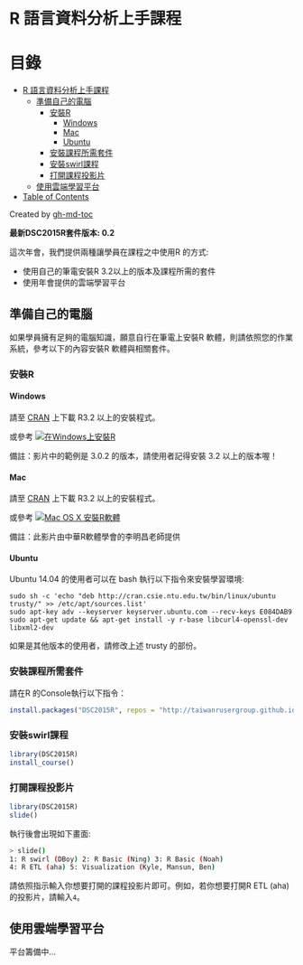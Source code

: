 # R 語言資料分析上手課程

目錄
=================

  * [R 語言資料分析上手課程](#r-語言資料分析上手課程)
    * [準備自己的電腦](#準備自己的電腦)
      * [安裝R](#安裝r)
        * [Windows](#windows)
        * [Mac](#mac)
        * [Ubuntu](#ubuntu)
      * [安裝課程所需套件](#安裝課程所需套件)
      * [安裝swirl課程](#安裝swirl課程)
      * [打開課程投影片](#打開課程投影片)
    * [使用雲端學習平台](#使用雲端學習平台)
  * [Table of Contents](#table-of-contents)

Created by [gh-md-toc](https://github.com/ekalinin/github-markdown-toc)

**最新DSC2015R套件版本: 0.2**

這次年會，我們提供兩種讓學員在課程之中使用R 的方式:

- 使用自己的筆電安裝R 3.2以上的版本及課程所需的套件
- 使用年會提供的雲端學習平台

## 準備自己的電腦

如果學員擁有足夠的電腦知識，願意自行在筆電上安裝R 軟體，則請依照您的作業系統，參考以下的內容安裝R 軟體與相關套件。

### 安裝R

#### Windows

請至 [CRAN](http://cran.csie.ntu.edu.tw) 上下載 R3.2 以上的安裝程式。

或參考 [![在Windows上安裝R](http://img.youtube.com/vi/FsOHPGUIDZU/0.jpg)](http://www.youtube.com/watch?v=FsOHPGUIDZU)

備註：影片中的範例是 3.0.2 的版本，請使用者記得安裝 3.2 以上的版本喔！

#### Mac

請至 [CRAN](http://cran.csie.ntu.edu.tw) 上下載 R3.2 以上的安裝程式。

或參考 [![Mac OS X 安裝R軟體](http://img.youtube.com/vi/72MYRBNo5Bk/0.jpg)](http://www.youtube.com/watch?v=72MYRBNo5Bk)

備註：此影片由中華R軟體學會的李明昌老師提供

#### Ubuntu

Ubuntu 14.04 的使用者可以在 bash 執行以下指令來安裝學習環境:

    sudo sh -c 'echo "deb http://cran.csie.ntu.edu.tw/bin/linux/ubuntu trusty/" >> /etc/apt/sources.list'
    sudo apt-key adv --keyserver keyserver.ubuntu.com --recv-keys E084DAB9
    sudo apt-get update && apt-get install -y r-base libcurl4-openssl-dev libxml2-dev

如果是其他版本的使用者，請修改上述 trusty 的部份。

### 安裝課程所需套件

請在R 的Console執行以下指令：

```r
install.packages("DSC2015R", repos = "http://taiwanrusergroup.github.io/R")
```

### 安裝swirl課程

```r
library(DSC2015R)
install_course()
```

### 打開課程投影片

```r
library(DSC2015R)
slide()
```

執行後會出現如下畫面:

```sh
> slide()
1: R swirl (DBoy) 2: R Basic (Ning) 3: R Basic (Noah)
4: R ETL (aha) 5: Visualization (Kyle, Mansun, Ben)
```

請依照指示輸入你想要打開的課程投影片即可。例如，若你想要打開R ETL (aha)的投影片，請輸入`4`。
## 使用雲端學習平台

平台籌備中...
